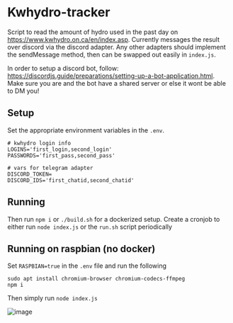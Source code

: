 # Kwhydro-tracker

Script to read the amount of hydro used in the past day on https://www.kwhydro.on.ca/en/index.asp. Currently messages the result over discord via the discord adapter. Any other adapters should implement the sendMessage method, then can be swapped out easily in `index.js`.

In order to setup a discord bot, follow: https://discordjs.guide/preparations/setting-up-a-bot-application.html. Make sure you are and the bot have a shared server or else it wont be able to DM you!

## Setup

Set the appropriate environment variables in the `.env`.

```
# kwhydro login info
LOGINS='first_login,second_login'
PASSWORDS='first_pass,second_pass'

# vars for telegram adapter
DISCORD_TOKEN=
DISCORD_IDS='first_chatid,second_chatid'

```

## Running

Then run `npm i` or `./build.sh` for a dockerized setup. Create a cronjob to either run `node index.js` or the `run.sh` script periodically

## Running on raspbian (no docker)

Set `RASPBIAN=true` in the `.env` file and run the following

```
sudo apt install chromium-browser chromium-codecs-ffmpeg
npm i
```

Then simply run `node index.js`

![image](https://user-images.githubusercontent.com/5509365/114325066-1504bc00-9afc-11eb-9c71-a3bfef3b0afb.png)
